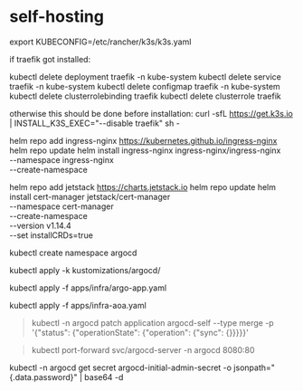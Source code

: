 # self-hosting

export KUBECONFIG=/etc/rancher/k3s/k3s.yaml

if traefik got installed:

kubectl delete deployment traefik -n kube-system
kubectl delete service traefik -n kube-system
kubectl delete configmap traefik -n kube-system
kubectl delete clusterrolebinding traefik
kubectl delete clusterrole traefik

otherwise this should be done before installation: curl -sfL https://get.k3s.io | INSTALL_K3S_EXEC="--disable traefik" sh -

helm repo add ingress-nginx https://kubernetes.github.io/ingress-nginx
helm repo update
helm install ingress-nginx ingress-nginx/ingress-nginx \
  --namespace ingress-nginx \
  --create-namespace

helm repo add jetstack https://charts.jetstack.io
helm repo update
helm install cert-manager jetstack/cert-manager \
  --namespace cert-manager \
  --create-namespace \
  --version v1.14.4 \
  --set installCRDs=true

<!-- helm repo add argo https://argoproj.github.io/argo-helm
helm repo update
helm install argocd argo/argo-cd --namespace argocd --create-namespace --kubeconfig /etc/rancher/k3s/k3s.yaml 
> kubeconfig cuz there were problems with connection:  
    helm install argocd argo/argo-cd --namespace argocd --create-namespace
    Error: INSTALLATION FAILED: Kubernetes cluster unreachable: Get "http://localhost:8080/version": dial tcp 127.0.0.1:8080: connect: connection refused
     -->

kubectl create namespace argocd

kubectl apply -k kustomizations/argocd/

kubectl apply -f apps/infra/argo-app.yaml 

kubectl apply -f apps/infra-aoa.yaml 

> kubectl -n argocd patch application argocd-self --type merge -p '{"status": {"operationState": {"operation": {"sync": {}}}}}'

> kubectl port-forward svc/argocd-server -n argocd 8080:80

kubectl -n argocd get secret argocd-initial-admin-secret -o jsonpath="{.data.password}" | base64 -d